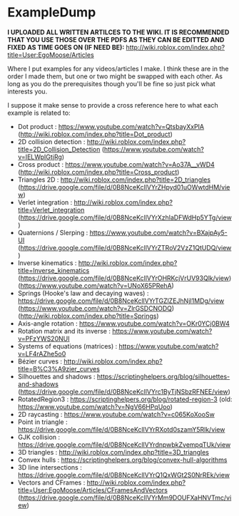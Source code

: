 # ExampleDump

**I UPLOADED ALL WRITTEN ARTILCES TO THE WIKI. IT IS RECOMMENDED THAT YOU USE THOSE OVER THE PDFS AS THEY CAN BE EDITTED AND FIXED AS TIME GOES ON (IF NEED BE):** http://wiki.roblox.com/index.php?title=User:EgoMoose/Articles


Where I put examples for any videos/articles I make. I think these are in the order I made them, but one or two might be swapped with each other. As long as you do the prerequisites though you'll be fine so just pick what interests you.

I suppose it make sense to provide a cross reference here to what each example is related to:

- Dot product : https://www.youtube.com/watch?v=QtsbayXxPIA (http://wiki.roblox.com/index.php?title=Dot_product)
- 2D collision detection : http://wiki.roblox.com/index.php?title=2D_Collision_Detection (https://www.youtube.com/watch?v=IELWpIGtjRg)
- Cross product : https://www.youtube.com/watch?v=Ao37A__vWD4 (http://wiki.roblox.com/index.php?title=Cross_product)
- Triangles 2D :  http://wiki.roblox.com/index.php?title=2D_triangles (https://drive.google.com/file/d/0B8NceKcllVYrZHpyd01uOWwtdHM/view)
- Verlet integration :  http://wiki.roblox.com/index.php?title=Verlet_integration (https://drive.google.com/file/d/0B8NceKcllVYrXzhlaDFWdHp5YTg/view)
- Quaternions / Slerping : https://www.youtube.com/watch?v=BXajpAy5-UI (https://drive.google.com/file/d/0B8NceKcllVYrZTRoV2VzZ1QtUDQ/view)
- Inverse kinematics : http://wiki.roblox.com/index.php?title=Inverse_kinematics  (https://drive.google.com/file/d/0B8NceKcllVYrOHRKcjVrUV93Qlk/view) (https://www.youtube.com/watch?v=UNoX65PRehA)
- Springs (Hooke's law and decaying waves) : https://drive.google.com/file/d/0B8NceKcllVYrTGZlZEJhNjI1MDg/view (https://www.youtube.com/watch?v=ZlrGSDCNODQ) (http://wiki.roblox.com/index.php?title=Springs)
- Axis-angle rotation : https://www.youtube.com/watch?v=OKr0YCj0BW4
- Rotation matrix and its inverse : https://www.youtube.com/watch?v=PFzYWS20NUI
- Systems of equations (matrices) : https://www.youtube.com/watch?v=LF4rAZhe5o0
- Bézier curves : http://wiki.roblox.com/index.php?title=B%C3%A9zier_curves
- Silhouettes and shadows : https://scriptinghelpers.org/blog/silhouettes-and-shadows (https://drive.google.com/file/d/0B8NceKcllVYrc1ByTjNSbzRFNEE/view)
- RotatedRegion3 : https://scriptinghelpers.org/blog/rotated-region-3 (old: https://www.youtube.com/watch?v=NgV66HPqUoo)
- 2D raycasting : https://www.youtube.com/watch?v=c065KoXooSw
- Point in triangle : https://drive.google.com/file/d/0B8NceKcllVYrRXotd0szamY5Rlk/view
- GJK collision : https://drive.google.com/file/d/0B8NceKcllVYrdnpwbkZvempqTUk/view
- 3D triangles : http://wiki.roblox.com/index.php?title=3D_triangles
- Convex hulls : https://scriptinghelpers.org/blog/convex-hull-algorithms
- 3D line intersections : https://drive.google.com/file/d/0B8NceKcllVYrQ1QxWGt2S0NrREk/view
- Vectors and CFrames : http://wiki.roblox.com/index.php?title=User:EgoMoose/Articles/CFramesAndVectors (https://drive.google.com/file/d/0B8NceKcllVYrMm9DOUFXaHNVTmc/view)
